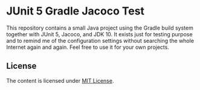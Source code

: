 # JUnit 5 Gradle Jacoco Test

This repository contains a small Java project using the Gradle build system together with JUnit 5,
 Jacoco, and JDK 10.
It exists just for testing purpose and to remind me of the configuration settings without 
searching the whole Internet again and again.
Feel free to use it for your own projects.

## License

The content is licensed under
[MIT License](https://https://opensource.org/licenses/MIT).
